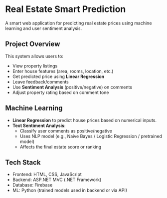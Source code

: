 # Real Estate Smart Prediction
A smart web application for predicting real estate prices using machine learning and user sentiment analysis.

## Project Overview
This system allows users to:
- View property listings
- Enter house features (area, rooms, location, etc.)
- Get predicted price using **Linear Regression**
- Leave feedback/comments
- Use **Sentiment Analysis** (positive/negative) on comments
- Adjust property rating based on comment tone

## Machine Learning
- **Linear Regression** to predict house prices based on numerical inputs.
- **Text Sentiment Analysis**:
  - Classify user comments as positive/negative
  - Uses NLP model (e.g., Naive Bayes / Logistic Regression / pretrained model)
  - Affects the final estate score or ranking

## Tech Stack
- Frontend: HTML, CSS, JavaScript
- Backend: ASP.NET MVC (.NET Framework)
- Database: Firebase
- ML: Python (trained models used in backend or via API)
